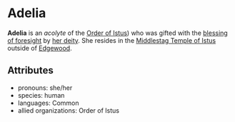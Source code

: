 # Adelia

**Adelia** is an _acolyte_ of the [Order of Istus](../../../../organizations/order-of-istus)) who was gifted with the [blessing of foresight](../../../../supernatural-gifts/blessing-of-foresight) by [her deity](../../../../pantheon/istus). She resides in the [Middlestag Temple of Istus](../../edgewood/middlestag-temple-of-istus) outside of [Edgewood](../../edgewood).

## Attributes

- pronouns: she/her
- species: human
- languages: Common
- allied organizations: Order of Istus
